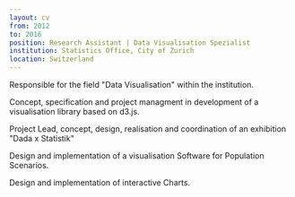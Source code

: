 ```yaml
---
layout: cv
from: 2012
to: 2016
position: Research Assistant | Data Visualisation Spezialist
institution: Statistics Office, City of Zurich
location: Switzerland
---
```


Responsible for the field "Data Visualisation" within the institution.

Concept, specification and project managment in development of a visualisation library based on d3.js.

Project Lead, concept, design, realisation and coordination of an exhibition "Dada x Statistik"

Design and implementation of a visualisation Software for Population Scenarios.

Design and implementation of interactive Charts.



